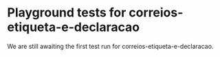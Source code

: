 # Playground tests for correios-etiqueta-e-declaracao
We are still awaiting the first test run for correios-etiqueta-e-declaracao.

